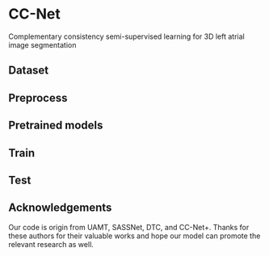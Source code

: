 # CC-Net
Complementary consistency semi-supervised learning for 3D left atrial image segmentation

## Dataset

## Preprocess

## Pretrained models

## Train

## Test

## Acknowledgements
Our code is origin from UAMT, SASSNet, DTC, and CC-Net+. Thanks for these authors for their valuable works and hope our model can promote the relevant research as well.
